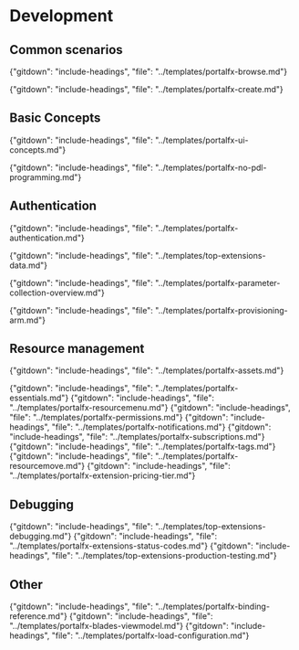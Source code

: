 
<!--When documents are deprecated,they are commented out of this index. -->
# Development

## Common scenarios

  {"gitdown": "include-headings", "file": "../templates/portalfx-browse.md"}

   {"gitdown": "include-headings", "file": "../templates/portalfx-create.md"}

## Basic Concepts

  {"gitdown": "include-headings", "file": "../templates/portalfx-ui-concepts.md"}

  {"gitdown": "include-headings", "file": "../templates/portalfx-no-pdl-programming.md"}
  

## Authentication

  {"gitdown": "include-headings", "file": "../templates/portalfx-authentication.md"}

  {"gitdown": "include-headings", "file": "../templates/top-extensions-data.md"}
  
  {"gitdown": "include-headings", "file": "../templates/portalfx-parameter-collection-overview.md"}

  {"gitdown": "include-headings", "file": "../templates/portalfx-provisioning-arm.md"}

## Resource management

  {"gitdown": "include-headings", "file": "../templates/portalfx-assets.md"}

  {"gitdown": "include-headings", "file": "../templates/portalfx-essentials.md"}
  {"gitdown": "include-headings", "file": "../templates/portalfx-resourcemenu.md"}
  {"gitdown": "include-headings", "file": "../templates/portalfx-permissions.md"}
  {"gitdown": "include-headings", "file": "../templates/portalfx-notifications.md"}
  {"gitdown": "include-headings", "file": "../templates/portalfx-subscriptions.md"}
  {"gitdown": "include-headings", "file": "../templates/portalfx-tags.md"}
  {"gitdown": "include-headings", "file": "../templates/portalfx-resourcemove.md"}
  {"gitdown": "include-headings", "file": "../templates/portalfx-extension-pricing-tier.md"}

## Debugging

  {"gitdown": "include-headings", "file": "../templates/top-extensions-debugging.md"}
  {"gitdown": "include-headings", "file": "../templates/portalfx-extensions-status-codes.md"}
  {"gitdown": "include-headings", "file": "../templates/top-extensions-production-testing.md"}

## Other

  {"gitdown": "include-headings", "file": "../templates/portalfx-binding-reference.md"}
  {"gitdown": "include-headings", "file": "../templates/portalfx-blades-viewmodel.md"}
  {"gitdown": "include-headings", "file": "../templates/portalfx-load-configuration.md"}

